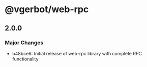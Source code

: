 # @vgerbot/web-rpc

## 2.0.0

### Major Changes

- b48bce6: Initial release of web-rpc library with complete RPC functionality
